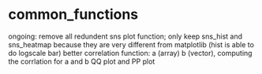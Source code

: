 # common_functions
ongoing: remove all redundent sns plot function; only keep sns_hist and sns_heatmap because they are very different from matplotlib (hist is able to do logscale bar) better correlation function: a (array) b (vector), computing the corrlation for a and b QQ plot and PP plot
